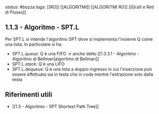 *status*: #bozza 
*tags*: [[RO]] [[ALGORITMI]] [[ALGORITMI RO]] [[Grafi e Reti di Flusso]]

## 1.1.3 - Algoritmo - SPT.L

Per SPT.L si intende l'algoritmo SPT dove si implementa l'insieme Q come una lista. In particolare si ha:

* SPT.L.*queue*: Q è una FIFO -> anche detto [[1.3.3.1 - Algoritmo - Algoritmo di Bellman|algoritmo di Bellman]]
* SPT.L.*stack*: Q è una LIFO
* SPT.L.*dequeue*: Q è una lista a doppio ingresso in cui l'inserzione può essere effettuata sia in testa che in coda mentre l'estrazione solo dalla testa

## Riferimenti utili

* [[1.3 - Algoritmo - SPT Shortest Path Tree]]